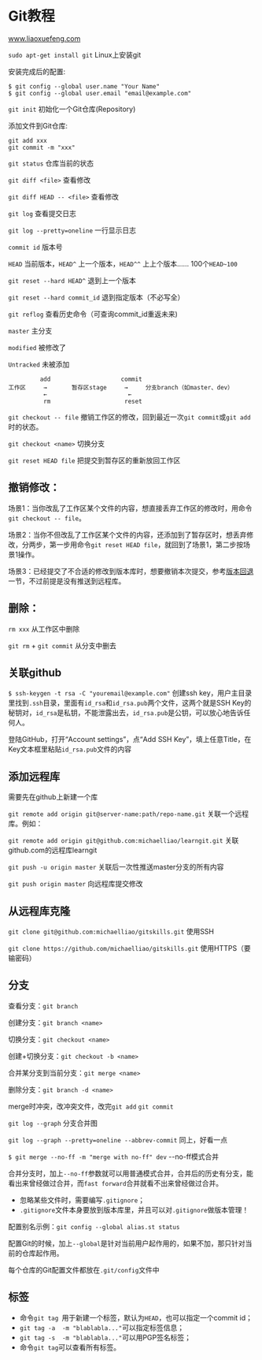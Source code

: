 # Git教程

www.liaoxuefeng.com

`sudo apt-get install git` Linux上安装git

安装完成后的配置:

```git
$ git config --global user.name "Your Name"
$ git config --global user.email "email@example.com"
```

`git init` 初始化一个Git仓库(Repository)

添加文件到Git仓库:

```git
git add xxx
git commit -m "xxx"
```

`git status` 仓库当前的状态

`git diff <file>` 查看修改

`git diff HEAD -- <file>` 查看修改

`git log` 查看提交日志

`git log --pretty=oneline` 一行显示日志

`commit id` 版本号

`HEAD` 当前版本，`HEAD^` 上一个版本，`HEAD^^` 上上个版本…… 100个`HEAD~100`

`git reset --hard HEAD^` 退到上一个版本

`git reset --hard commit_id` 退到指定版本（不必写全）

`git reflog` 查看历史命令（可查询commit_id重返未来)

`master` 主分支

`modified` 被修改了

`Untracked` 未被添加

```
         add                    commit
工作区     →       暂存区stage     →     分支branch（如master、dev）
          ←                       ←
          rm                     reset
```

`git checkout -- file` 撤销工作区的修改，回到最近一次`git commit`或`git add`时的状态。

`git checkout <name>` 切换分支

`git reset HEAD file` 把提交到暂存区的重新放回工作区

## 撤销修改：

场景1：当你改乱了工作区某个文件的内容，想直接丢弃工作区的修改时，用命令`git checkout -- file`。

场景2：当你不但改乱了工作区某个文件的内容，还添加到了暂存区时，想丢弃修改，分两步，第一步用命令`git reset HEAD file`，就回到了场景1，第二步按场景1操作。

场景3：已经提交了不合适的修改到版本库时，想要撤销本次提交，参考[版本回退](http://www.liaoxuefeng.com/wiki/0013739516305929606dd18361248578c67b8067c8c017b000/0013744142037508cf42e51debf49668810645e02887691000)一节，不过前提是没有推送到远程库。

## 删除：

`rm xxx` 从工作区中删除

`git rm` + `git commit` 从分支中删去

## 关联github

`$ ssh-keygen -t rsa -C "youremail@example.com"` 创建ssh key，用户主目录里找到`.ssh`目录，里面有`id_rsa`和`id_rsa.pub`两个文件，这两个就是SSH Key的秘钥对，`id_rsa`是私钥，不能泄露出去，`id_rsa.pub`是公钥，可以放心地告诉任何人。

登陆GitHub，打开“Account settings”，点“Add SSH Key”，填上任意Title，在Key文本框里粘贴`id_rsa.pub`文件的内容

## 添加远程库

需要先在github上新建一个库

`git remote add origin git@server-name:path/repo-name.git` 关联一个远程库。例如：

`git remote add origin git@github.com:michaelliao/learngit.git` 关联github.com的远程库learngit

`git push -u origin master` 关联后一次性推送master分支的所有内容

`git push origin master` 向远程库提交修改

## 从远程库克隆

`git clone git@github.com:michaelliao/gitskills.git` 使用SSH

`git clone https://github.com/michaelliao/gitskills.git` 使用HTTPS（要输密码）

## 分支

查看分支：`git branch`

创建分支：`git branch <name> `

切换分支：`git checkout <name>` 

创建+切换分支：`git checkout -b <name> `

合并某分支到当前分支：`git merge <name> `

删除分支：`git branch -d <name> `

merge时冲突，改冲突文件，改完`git add` `git commit` 

`git log --graph` 分支合并图

`git log --graph --pretty=oneline --abbrev-commit` 同上，好看一点

`$ git merge --no-ff -m "merge with no-ff" dev` --no-ff模式合并

合并分支时，加上`--no-ff`参数就可以用普通模式合并，合并后的历史有分支，能看出来曾经做过合并，而`fast forward`合并就看不出来曾经做过合并。



- 忽略某些文件时，需要编写`.gitignore`；
- `.gitignore`文件本身要放到版本库里，并且可以对`.gitignore`做版本管理！



配置别名示例：`git config --global alias.st status`

配置Git的时候，加上`--global`是针对当前用户起作用的，如果不加，那只针对当前的仓库起作用。

每个仓库的Git配置文件都放在`.git/config`文件中

## 标签

- 命令`git tag `用于新建一个标签，默认为`HEAD`，也可以指定一个commit id；
- `git tag -a  -m "blablabla..."`可以指定标签信息；
- `git tag -s  -m "blablabla..."`可以用PGP签名标签；
- 命令`git tag`可以查看所有标签。